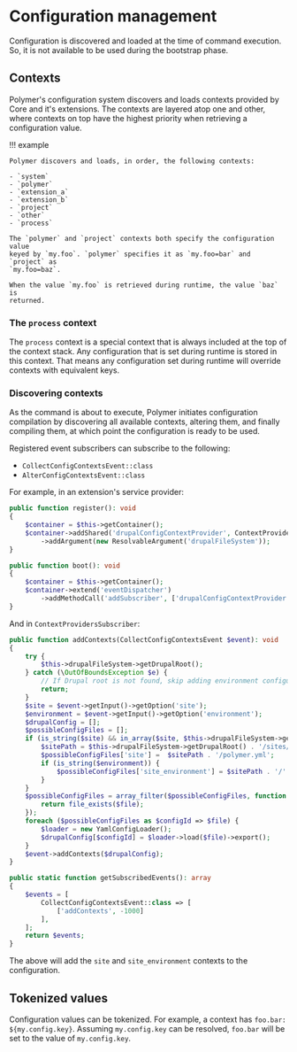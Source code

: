 # Configuration management

Configuration is discovered and loaded at the time of command execution. So,
it is not available to be used during the bootstrap phase.

## Contexts

Polymer's configuration system discovers and loads contexts provided by Core
and it's extensions. The contexts are layered atop one and other, where
contexts on top have the highest priority when retrieving a configuration
value.

!!! example

    Polymer discovers and loads, in order, the following contexts:

    - `system`
    - `polymer`
    - `extension_a`
    - `extension_b`
    - `project`
    - `other`
    - `process`

    The `polymer` and `project` contexts both specify the configuration value
    keyed by `my.foo`. `polymer` specifies it as `my.foo=bar` and `project` as
    `my.foo=baz`.

    When the value `my.foo` is retrieved during runtime, the value `baz` is
    returned.

### The `process` context

The `process` context is a special context that is always included at the top
of the context stack. Any configuration that is set during runtime is stored
in this context. That means any configuration set during runtime will
override contexts with equivalent keys.

### Discovering contexts

As the command is about to execute, Polymer initiates configuration compilation
by discovering all available contexts, altering them, and finally compiling
them, at which point the configuration is ready to be used.

Registered event subscribers can subscribe to the following:

- `CollectConfigContextsEvent::class`
- `AlterConfigContextsEvent::class`

For example, in an extension's service provider:

```php
public function register(): void
{
    $container = $this->getContainer();
    $container->addShared('drupalConfigContextProvider', ContextProvidersSubscriber::class)
        ->addArgument(new ResolvableArgument('drupalFileSystem'));
}

public function boot(): void
{
    $container = $this->getContainer();
    $container->extend('eventDispatcher')
        ->addMethodCall('addSubscriber', ['drupalConfigContextProvider']);
}
```

And in `ContextProvidersSubscriber`:

```php
public function addContexts(CollectConfigContextsEvent $event): void
{
    try {
        $this->drupalFileSystem->getDrupalRoot();
    } catch (\OutOfBoundsException $e) {
        // If Drupal root is not found, skip adding environment configuration.
        return;
    }
    $site = $event->getInput()->getOption('site');
    $environment = $event->getInput()->getOption('environment');
    $drupalConfig = [];
    $possibleConfigFiles = [];
    if (is_string($site) && in_array($site, $this->drupalFileSystem->getMultisiteDirs())) {
        $sitePath = $this->drupalFileSystem->getDrupalRoot() . '/sites/' . $site;
        $possibleConfigFiles['site'] =  $sitePath . '/polymer.yml';
        if (is_string($environment)) {
            $possibleConfigFiles['site_environment'] = $sitePath . '/' . $environment . '.polymer.yml';
        }
    }
    $possibleConfigFiles = array_filter($possibleConfigFiles, function ($file) {
        return file_exists($file);
    });
    foreach ($possibleConfigFiles as $configId => $file) {
        $loader = new YamlConfigLoader();
        $drupalConfig[$configId] = $loader->load($file)->export();
    }
    $event->addContexts($drupalConfig);
}

public static function getSubscribedEvents(): array
{
    $events = [
        CollectConfigContextsEvent::class => [
            ['addContexts', -1000]
        ],
    ];
    return $events;
}
```

The above will add the `site` and `site_environment` contexts to the configuration.

## Tokenized values

Configuration values can be tokenized. For example, a context has
`foo.bar: ${my.config.key}`. Assuming `my.config.key` can be resolved,
`foo.bar` will be set to the value of `my.config.key`.
